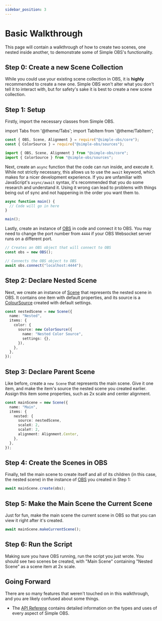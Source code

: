 ```yaml
---
sidebar_position: 3
---
```


# Basic Walkthrough

This page will contain a walkthrough of how to create two scenes, one nested inside another, to demonstrate some of Simple OBS's functionality.

## Step 0: Create a new Scene Collection

While you could use your existing scene collection in OBS, it is **highly** recommended to create a new one. Simple OBS won't alter what you don't tell it to interact with, but for safety's sake it is best to create a new scene collection.

## Step 1: Setup

Firstly, import the necessary classes from Simple OBS.

import Tabs from '@theme/Tabs';
import TabItem from '@theme/TabItem';

<Tabs groupId="package-managers">
<TabItem value="commonjs" label="NodeJS">

```js
const { OBS, Scene, Alignment } = require("@simple-obs/core");
const { ColorSource } = require("@simple-obs/sources");
```

</TabItem>
<TabItem value="es6" label="Browser/TypeScript">

```ts
import { OBS, Scene, Alignment } from "@simple-obs/core";
import { ColorSource } from "@simple-obs/sources";
```

</TabItem>
</Tabs>

Next, create an `async` function that the code can run inside, and execute it.
While not strictly necessary, this allows us to use the `await` keyword, which makes for a nicer development experience.
If you are unfamiliar with JavaScript's `async/await` syntax, it's recommended that you do some research and understand it.
Using it wrong can lead to problems with things being out of sync and not happening in the order you want them to.

```ts
async function main() {
  // Code will go in here
}

main();
```

Lastly, create an instance of [OBS](/api/core/class/OBS) in code and connect it to OBS.
You may need to change the port number from `4444` if your OBS Websocket server runs on a different port.

```ts
// Creates an OBS object that will connect to OBS
const obs = new OBS();

// Connects the OBS object to OBS
await obs.connect("localhost:4444");
```

## Step 2: Declare Nested Scene

Next, we create an instance of [Scene](/api/core/class/Scene) that represents the nested scene in OBS.
It contains one item with default properties, and its source is a [ColourSource](/api/sources/class/ColorSource) created with default settings.

```ts
const nestedScene = new Scene({
  name: "Nested",
  items: {
    color: {
      source: new ColorSource({
        name: "Nested Color Source",
        settings: {},
      }),
    },
  },
});
```

## Step 3: Declare Parent Scene

Like before, create a `new Scene` that represents the main scene. Give it one item, and make the item's source the nested scene you created earlier.
Assign this item some properties, such as 2x scale and center alignment.

```ts
const mainScene = new Scene({
  name: "Main",
  items: {
    nested: {
      source: nestedScene,
      scaleX: 2,
      scaleY: 2,
      alignment: Alignment.Center,
    },
  },
});
```

## Step 4: Create the Scenes in OBS

Finally, tell the main scene to create itself and all of its children (in this case, the nested scene) in the instance of [OBS](/api/core/class/OBS) you created in Step 1:

```ts
await mainScene.create(obs);
```

## Step 5: Make the Main Scene the Current Scene

Just for fun, make the main scene the current scene in OBS so that you can view it right after it's created.

```ts
await mainScene.makeCurrentScene();
```

## Step 6: Run the Script

Making sure you have OBS running, run the script you just wrote. You should see two scenes be created, with "Main Scene" containing "Nested Scene" as a scene item at 2x scale.

## Going Forward

There are so many features that weren't touched on in this walkthrough, and you are likely confused about some things.

<!-- - The [Guides](/docs/guides/scenes) explain most parts of Simple OBS and how to use them -->
- The [API Referene](/api) contains detailed information on the types and uses of every aspect of Simple OBS.
